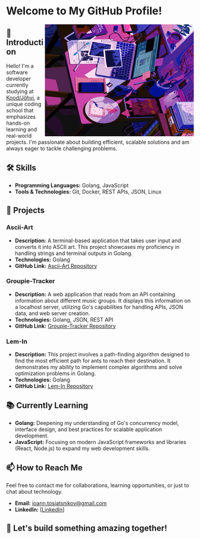 # Welcome to My GitHub Profile!
<a target="_blank" align="center">
  <img align="right" top="500" height="300" width="400" alt="GIF" src="animatedgif">
</a>

## 👋 Introduction

Hello! I'm a software developer currently studying at [Kood/Jõhvi](https://kood.tech/), a unique coding school that emphasizes hands-on learning and real-world projects. I'm passionate about building efficient, scalable solutions and am always eager to tackle challenging problems.

## 🛠 Skills

- **Programming Languages:** Golang, JavaScript
- **Tools & Technologies:** Git, Docker, REST APIs, JSON, Linux

## 🚀 Projects

### Ascii-Art

- **Description:** A terminal-based application that takes user input and converts it into ASCII art. This project showcases my proficiency in handling strings and terminal outputs in Golang.
- **Technologies:** Golang
- **GitHub Link:** [Ascii-Art Repository](#)

### Groupie-Tracker

- **Description:** A web application that reads from an API containing information about different music groups. It displays this information on a localhost server, utilizing Go's capabilities for handling APIs, JSON data, and web server creation.
- **Technologies:** Golang, JSON, REST API
- **GitHub Link:** [Groupie-Tracker Repository](#)

### Lem-In

- **Description:** This project involves a path-finding algorithm designed to find the most efficient path for ants to reach their destination. It demonstrates my ability to implement complex algorithms and solve optimization problems in Golang.
- **Technologies:** Golang
- **GitHub Link:** [Lem-In Repository](#)

## 📚 Currently Learning

- **Golang:** Deepening my understanding of Go's concurrency model, interface design, and best practices for scalable application development.
- **JavaScript:** Focusing on modern JavaScript frameworks and libraries (React, Node.js) to expand my web development skills.

## 📫 How to Reach Me

Feel free to contact me for collaborations, learning opportunities, or just to chat about technology.

- **Email:** ioann.tosjatsnikov@gmail.com
- **LinkedIn:** [[LinkedIn](https://www.linkedin.com/in/ioann-t%C3%B5sjat%C5%A1nikov-446566262/)]

## 🌟 Let's build something amazing together!
